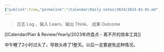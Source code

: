 ```yaml
---
{"publish":true,"permalink":"/Calendar/Daily notes/2024/2024-01-01.md","created":"2024-01-01T20:13:16.697+08:00","modified":"2025-07-08T21:33:03.819+08:00","published":"2025-07-08T21:33:03.819+08:00","cssclasses":""}
---
```



> 日志 Log 、输入 Learn、输出 Think、 成果 Outcome

[[Calendar/Plan & Review/Yearly/2023年终盘点 - 离不开的效率工具]]

中午睡了2小时过头了，导致头疼了1整天。以后一定要避免这种情况。